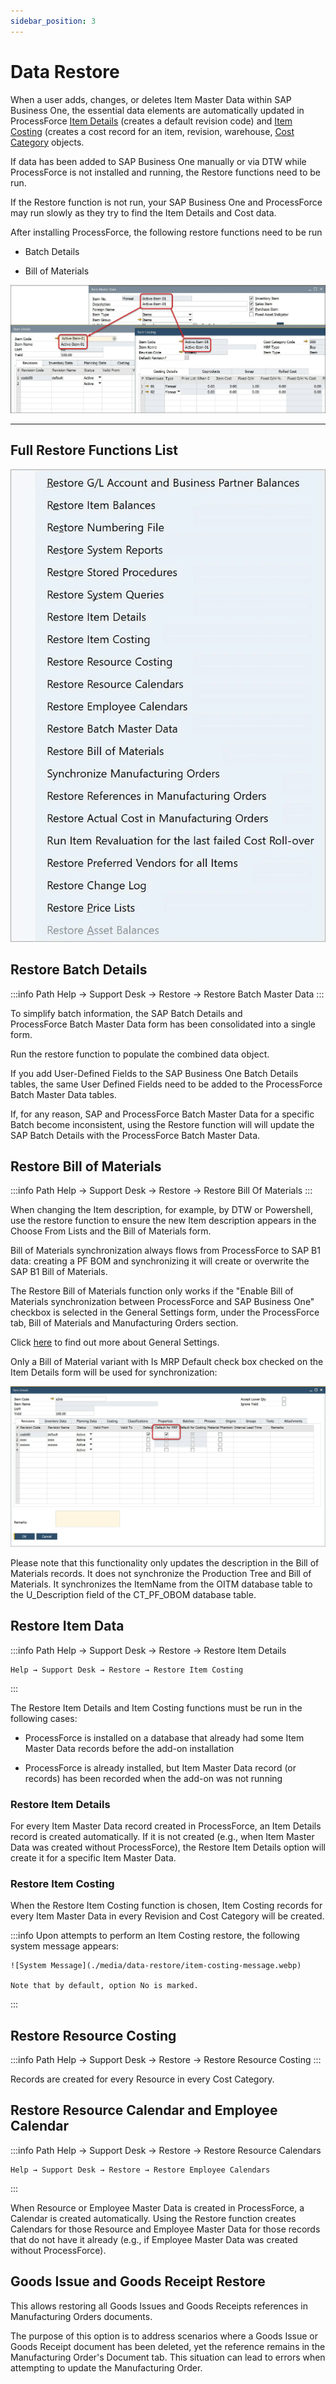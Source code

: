 ```yaml
---
sidebar_position: 3
---
```


# Data Restore

When a user adds, changes, or deletes Item Master Data within SAP Business One, the essential data elements are automatically updated in ProcessForce [Item Details](../item-details/overview.md) (creates a default revision code) and [Item Costing](../costing-material-and-resources/item-costing/overview.md) (creates a cost record for an item, revision, warehouse, [Cost Category](../costing-material-and-resources/configuration.md) objects.

If data has been added to SAP Business One manually or via DTW while ProcessForce is not installed and running, the Restore functions need to be run.

If the Restore function is not run, your SAP Business One and ProcessForce may run slowly as they try to find the Item Details and Cost data.

After installing ProcessForce, the following restore functions need to be run

- Batch Details

- Bill of Materials

![Item Details](./media/data-restore/item-master-data-costing.webp)

---

## Full Restore Functions List

![Restore List](./media/data-restore/restore-list.webp)

## Restore Batch Details

:::info Path
    Help → Support Desk → Restore → Restore Batch Master Data
:::

To simplify batch information, the SAP Batch Details and ProcessForce Batch Master Data form has been consolidated into a single form.

Run the restore function to populate the combined data object.

If you add User-Defined Fields to the SAP Business One Batch Details tables, the same User Defined Fields need to be added to the ProcessForce Batch Master Data tables.

If, for any reason, SAP and ProcessForce Batch Master Data for a specific Batch become inconsistent, using the Restore function will will update the SAP Batch Details with the ProcessForce Batch Master Data.

## Restore Bill of Materials

:::info Path
    Help → Support Desk → Restore → Restore Bill Of Materials
:::

When changing the Item description, for example, by DTW or Powershell, use the restore function to ensure the new Item description appears in the Choose From Lists and the Bill of Materials form.

Bill of Materials synchronization always flows from ProcessForce to SAP B1 data: creating a PF BOM and synchronizing it will create or overwrite the SAP B1 Bill of Materials.

The Restore Bill of Materials function only works if the "Enable Bill of Materials synchronization between ProcessForce and SAP Business One" checkbox is selected in the General Settings form, under the ProcessForce tab, Bill of Materials and Manufacturing Orders section.

Click [here](../system-initialzation/general-settings/overview.md) to find out more about General Settings.

Only a Bill of Material variant with Is MRP Default check box checked on the Item Details form will be used for synchronization:

![MRP Default](./media/data-restore/item-details-mrp-default.webp)

Please note that this functionality only updates the description in the Bill of Materials records. It does not synchronize the Production Tree and Bill of Materials. It synchronizes the ItemName from the OITM database table to the U_Description field of the CT_PF_OBOM database table.

## Restore Item Data

:::info Path
    Help → Support Desk → Restore → Restore Item Details

    Help → Support Desk → Restore → Restore Item Costing
:::

The Restore Item Details and Item Costing functions must be run in the following cases:

- ProcessForce is installed on a database that already had some Item Master Data records before the add-on installation

- ProcessForce is already installed, but Item Master Data record (or records) has been recorded when the add-on was not running

### Restore Item Details

For every Item Master Data record created in ProcessForce, an Item Details record is created automatically. If it is not created (e.g., when Item Master Data was created without ProcessForce), the Restore Item Details option will create it for a specific Item Master Data.

### Restore Item Costing

When the Restore Item Costing function is chosen, Item Costing records for every Item Master Data in every Revision and Cost Category will be created.

:::info
    Upon attempts to perform an Item Costing restore, the following system message appears:

    ![System Message](./media/data-restore/item-costing-message.webp)

    Note that by default, option No is marked.
:::

## Restore Resource Costing

:::info Path
    Help → Support Desk → Restore → Restore Resource Costing
:::

Records are created for every Resource in every Cost Category.

## Restore Resource Calendar and Employee Calendar

:::info Path
    Help → Support Desk → Restore → Restore Resource Calendars

    Help → Support Desk → Restore → Restore Employee Calendars
:::

When Resource or Employee Master Data is created in ProcessForce, a Calendar is created automatically. Using the Restore function creates Calendars for those Resource and Employee Master Data for those records that do not have it already (e.g., if Employee Master Data was created without ProcessForce).

## Goods Issue and Goods Receipt Restore

This allows restoring all Goods Issues and Goods Receipts references in Manufacturing Orders documents.

The purpose of this option is to address scenarios where a Goods Issue or Goods Receipt document has been deleted, yet the reference remains in the Manufacturing Order's Document tab. This situation can lead to errors when attempting to update the Manufacturing Order.
